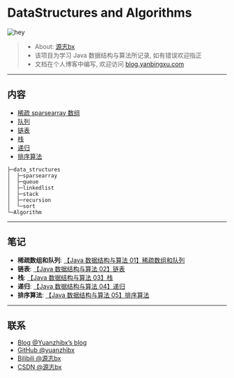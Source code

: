 # DataStructures and Algorithms

![hey](https://img.shields.io/badge/Hey!-Bro~-important)

> - About: [源志bx](http://blog.yanbingxu.com/about/)
> - 该项目为学习 Java 数据结构与算法所记录, 如有错误欢迎指正
> - 文档在个人博客中编写, 欢迎访问 [blog.yanbingxu.com](http://blog.yanbingxu.com/)

---
## 内容

- [稀疏 sparsearray 数组](./data_structures/src/com/yanbingxu/sparsearray/)
- [队列](./data_structures/src/com/yanbingxu/queue/)
- [链表](./data_structures/src/com/yanbingxu/linkedlist/)
- [栈](./data_structures/src/com/yanbingxu/stack/)
- [递归](./data_structures/src/com/yanbingxu/recursion/)
- [排序算法](./data_structures/src/com/yanbingxu/sort/)

```
├─data_structures
│  ├─sparsearray
│  ├─queue
│  ├─linkedlist
│  ├─stack
│  ├─recursion
│  └─sort
└─Algorithm
```

---
## 笔记

- **稀疏数组和队列**: [【Java 数据结构与算法 01】稀疏数组和队列](http://blog.yanbingxu.com/2020/08/15/%E7%A8%80%E7%96%8F%E6%95%B0%E7%BB%84%E5%92%8C%E9%98%9F%E5%88%97/)
- **链表**: [【Java 数据结构与算法 02】链表](http://blog.yanbingxu.com/2020/08/17/%E9%93%BE%E8%A1%A8/)
- **栈**: [【Java 数据结构与算法 03】栈](http://blog.yanbingxu.com/2020/08/19/%E6%A0%88/)
- **递归**: [【Java 数据结构与算法 04】递归](http://blog.yanbingxu.com/2020/08/22/%E9%80%92%E5%BD%92/)
- **排序算法**: [【Java 数据结构与算法 05】排序算法](http://blog.yanbingxu.com/2020/08/24/%E6%8E%92%E5%BA%8F%E7%AE%97%E6%B3%95/)

---
## 联系

- [Blog @Yuanzhibx’s blog](http://blog.yanbingxu.com/)
- [GitHub @yuanzhibx](https://github.com/yuanzhibx)
- [Bilibili @源志bx](https://space.bilibili.com/177628303)
- [CSDN @源志bx](https://blog.csdn.net/qq_44153697)
